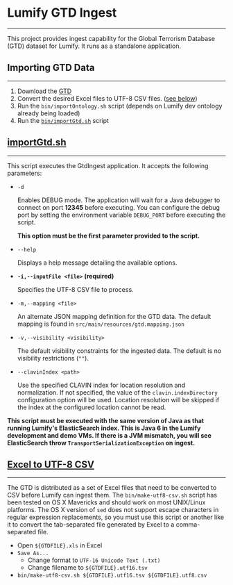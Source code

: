 # Lumify GTD Ingest
---

This project provides ingest capability for the Global Terrorism Database (GTD) dataset for Lumify. It runs as
a standalone application.


## Importing GTD Data
---

1.  Download the [GTD](http://www.start.umd.edu/gtd/)
1.  Convert the desired Excel files to UTF-8 CSV files.  ([see below](#excelToUtf8))
1.	Run the `bin/importOntology.sh` script (depends on Lumify dev ontology already being loaded)
1.  Run the [`bin/importGtd.sh`](#importGtd) script


## [importGtd.sh](id:importGtd)
---

This script executes the GtdIngest application.  It accepts the following parameters:

*	`-d`

	Enables DEBUG mode.  The application will wait for a Java debugger to connect on
	port **12345** before executing.  You can configure the debug port by setting the
	environment variable `DEBUG_PORT` before executing the script.

	**This option must be the first parameter provided to the script.**

*	`--help`

	Displays a help message detailing the available options.

*	**`-i,--inputFile <file>` (required)**

	Specifies the UTF-8 CSV file to process.

*	`-m,--mapping <file>`

	An alternate JSON mapping definition for the GTD data. The default mapping is
	found in `src/main/resources/gtd.mapping.json`

*	`-v,--visibility <visibility>`

	The default visibility constraints for the ingested data. The default is no
	visibility restrictions (`""`).

*   `--clavinIndex <path>`

    Use the specified CLAVIN index for location resolution and normalization. If
    not specified, the value of the `clavin.indexDirectory` configuration option
    will be used. Location resolution will be skipped if the index at the
    configured location cannot be read.

**This script must be executed with the same version of Java as that running Lumify's ElasticSearch index.
This is Java 6 in the Lumify development and demo VMs. If there is a JVM mismatch, you will see ElasticSearch throw `TransportSerializationException` on ingest.**


## [Excel to UTF-8 CSV](id:excelToUtf8)
---

The GTD is distributed as a set of Excel files that need to be converted to CSV before Lumify can ingest them. The
`bin/make-utf8-csv.sh` script has been tested on OS X Mavericks and should work on most UNIX/Linux platforms. The
OS X version of `sed` does not support escape characters in regular expression replacements, so you must use this
script or another like it to convert the tab-separated file generated by Excel to a comma-separated file.

*	Open `${GTDFILE}.xls` in Excel
*	`Save As...`
	*	Change format to `UTF-16 Unicode Text (.txt)`
	*	Change filename to `${GTDFILE}.utf16.tsv`
*	`bin/make-utf8-csv.sh ${GTDFILE}.utf16.tsv ${GTDFILE}.utf8.csv`
